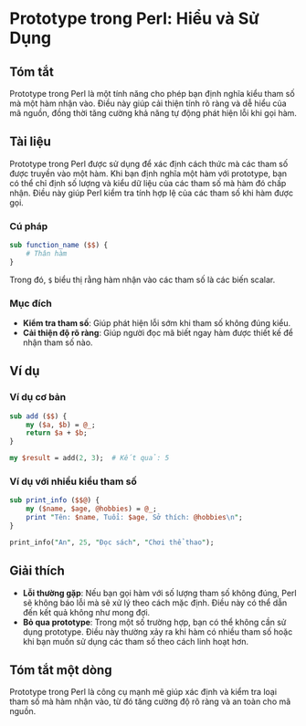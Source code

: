 <!--
Meta Description: # Prototype trong Perl: Hiểu và Sử Dụng ## Tóm tắt Prototype trong Perl là một tính năng cho phép bạn định nghĩa kiểu tham số mà một hàm nhận vào. Điề...
Meta Keywords: tham, hàm, perl, prototype, trong
-->

# Prototype trong Perl: Hiểu và Sử Dụng

## Tóm tắt
Prototype trong Perl là một tính năng cho phép bạn định nghĩa kiểu tham số mà một hàm nhận vào. Điều này giúp cải thiện tính rõ ràng và dễ hiểu của mã nguồn, đồng thời tăng cường khả năng tự động phát hiện lỗi khi gọi hàm.

## Tài liệu
Prototype trong Perl được sử dụng để xác định cách thức mà các tham số được truyền vào một hàm. Khi bạn định nghĩa một hàm với prototype, bạn có thể chỉ định số lượng và kiểu dữ liệu của các tham số mà hàm đó chấp nhận. Điều này giúp Perl kiểm tra tính hợp lệ của các tham số khi hàm được gọi.

### Cú pháp
```perl
sub function_name ($$) {
    # Thân hàm
}
```
Trong đó, `$` biểu thị rằng hàm nhận vào các tham số là các biến scalar.

### Mục đích
- **Kiểm tra tham số**: Giúp phát hiện lỗi sớm khi tham số không đúng kiểu.
- **Cải thiện độ rõ ràng**: Giúp người đọc mã biết ngay hàm được thiết kế để nhận tham số nào.

## Ví dụ
### Ví dụ cơ bản
```perl
sub add ($$) {
    my ($a, $b) = @_;
    return $a + $b;
}

my $result = add(2, 3);  # Kết quả: 5
```

### Ví dụ với nhiều kiểu tham số
```perl
sub print_info ($$@) {
    my ($name, $age, @hobbies) = @_;
    print "Tên: $name, Tuổi: $age, Sở thích: @hobbies\n";
}

print_info("An", 25, "Đọc sách", "Chơi thể thao");
```

## Giải thích
- **Lỗi thường gặp**: Nếu bạn gọi hàm với số lượng tham số không đúng, Perl sẽ không báo lỗi mà sẽ xử lý theo cách mặc định. Điều này có thể dẫn đến kết quả không như mong đợi.
- **Bỏ qua prototype**: Trong một số trường hợp, bạn có thể không cần sử dụng prototype. Điều này thường xảy ra khi hàm có nhiều tham số hoặc khi bạn muốn sử dụng các tham số theo cách linh hoạt hơn.

## Tóm tắt một dòng
Prototype trong Perl là công cụ mạnh mẽ giúp xác định và kiểm tra loại tham số mà hàm nhận vào, từ đó tăng cường độ rõ ràng và an toàn cho mã nguồn.